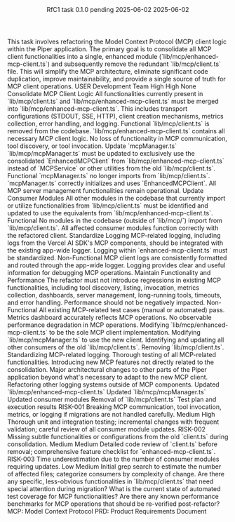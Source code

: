 <Climb>
  <header>
    <id>RfC1</id>
    <type>task</type>
    <title>Consolidate MCP Client Logic</title>
    <version>0.1.0</version>
    <status>pending</status>
    <created>2025-06-02</created>
    <updated>2025-06-02</updated>
  </header>
  <metadata>
    <description>
      This task involves refactoring the Model Context Protocol (MCP) client logic within the Piper application. The primary goal is to consolidate all MCP client functionalities into a single, enhanced module (`lib/mcp/enhanced-mcp-client.ts`) and subsequently remove the redundant `lib/mcp/client.ts` file. This will simplify the MCP architecture, eliminate significant code duplication, improve maintainability, and provide a single source of truth for MCP client operations.
    </description>
    <user>USER</user>
    <stakeholders>
      <stakeholder>Development Team</stakeholder>
    </stakeholders>
    <effort>High</effort>
    <priority>High</priority>
    <dependencies>
      <dependency>None</dependency>
    </dependencies>
  </metadata>
  <requirements>
    <requirement id="REQ-001">
      <name>Consolidate MCP Client Logic</name>
      <description>All functionalities currently present in `lib/mcp/client.ts` and `lib/mcp/enhanced-mcp-client.ts` must be merged into `lib/mcp/enhanced-mcp-client.ts`. This includes transport configurations (STDOUT, SSE, HTTP), client creation mechanisms, metrics collection, error handling, and logging.</description>
      <category>Functional</category>
      <acceptanceCriteria>
        <criterion>`lib/mcp/client.ts` is removed from the codebase.</criterion>
        <criterion>`lib/mcp/enhanced-mcp-client.ts` contains all necessary MCP client logic.</criterion>
        <criterion>No loss of functionality in MCP communication, tool discovery, or tool invocation.</criterion>
      </acceptanceCriteria>
    </requirement>
    <requirement id="REQ-002">
      <name>Update `mcpManager.ts`</name>
      <description>`lib/mcp/mcpManager.ts` must be updated to exclusively use the consolidated `EnhancedMCPClient` from `lib/mcp/enhanced-mcp-client.ts` instead of `MCPService` or other utilities from the old `lib/mcp/client.ts`.</description>
      <category>Functional</category>
      <acceptanceCriteria>
        <criterion>`mcpManager.ts` no longer imports from `lib/mcp/client.ts`.</criterion>
        <criterion>`mcpManager.ts` correctly initializes and uses `EnhancedMCPClient`.</criterion>
        <criterion>All MCP server management functionalities remain operational.</criterion>
      </acceptanceCriteria>
    </requirement>
    <requirement id="REQ-003">
      <name>Update Consumer Modules</name>
      <description>All other modules in the codebase that currently import or utilize functionalities from `lib/mcp/client.ts` must be identified and updated to use the equivalents from `lib/mcp/enhanced-mcp-client.ts`.</description>
      <category>Functional</category>
      <acceptanceCriteria>
        <criterion>No modules in the codebase (outside of `lib/mcp/`) import from `lib/mcp/client.ts`.</criterion>
        <criterion>All affected consumer modules function correctly with the refactored client.</criterion>
      </acceptanceCriteria>
    </requirement>
    <requirement id="REQ-004">
      <name>Standardize Logging</name>
      <description>MCP-related logging, including logs from the Vercel AI SDK's MCP components, should be integrated with the existing app-wide logger. Logging within `enhanced-mcp-client.ts` must be standardized.</description>
      <category>Non-Functional</category>
      <acceptanceCriteria>
        <criterion>MCP client logs are consistently formatted and routed through the app-wide logger.</criterion>
        <criterion>Logging provides clear and useful information for debugging MCP operations.</criterion>
      </acceptanceCriteria>
    </requirement>
    <requirement id="REQ-005">
      <name>Maintain Functionality and Performance</name>
      <description>The refactor must not introduce regressions in existing MCP functionalities, including tool discovery, listing, invocation, metrics collection, dashboards, server management, long-running tools, timeouts, and error handling. Performance should not be negatively impacted.</description>
      <category>Non-Functional</category>
      <acceptanceCriteria>
        <criterion>All existing MCP-related test cases (manual or automated) pass.</criterion>
        <criterion>Metrics dashboard accurately reflects MCP operations.</criterion>
        <criterion>No observable performance degradation in MCP operations.</criterion>
      </acceptanceCriteria>
    </requirement>
  </requirements>
  <scope>
    <inScope>
      <item>Modifying `lib/mcp/enhanced-mcp-client.ts` to be the sole MCP client implementation.</item>
      <item>Modifying `lib/mcp/mcpManager.ts` to use the new client.</item>
      <item>Identifying and updating all other consumers of the old `lib/mcp/client.ts`.</item>
      <item>Removing `lib/mcp/client.ts`.</item>
      <item>Standardizing MCP-related logging.</item>
      <item>Thorough testing of all MCP-related functionalities.</item>
    </inScope>
    <outOfScope>
      <item>Introducing new MCP features not directly related to the consolidation.</item>
      <item>Major architectural changes to other parts of the Piper application beyond what's necessary to adapt to the new MCP client.</item>
      <item>Refactoring other logging systems outside of MCP components.</item>
    </outOfScope>
  </scope>
  <deliverables>
    <deliverable>Updated `lib/mcp/enhanced-mcp-client.ts`</deliverable>
    <deliverable>Updated `lib/mcp/mcpManager.ts`</deliverable>
    <deliverable>Updated consumer modules</deliverable>
    <deliverable>Removal of `lib/mcp/client.ts`</deliverable>
    <deliverable>Test plan and execution results</deliverable>
  </deliverables>
  <risks>
    <risk>
      <id>RISK-001</id>
      <description>Breaking MCP communication, tool invocation, metrics, or logging if migrations are not handled carefully.</description>
      <likelihood>Medium</likelihood>
      <impact>High</impact>
      <mitigation>Thorough unit and integration testing; incremental changes with frequent validation; careful review of all consumer module updates.</mitigation>
    </risk>
    <risk>
      <id>RISK-002</id>
      <description>Missing subtle functionalities or configurations from the old `client.ts` during consolidation.</description>
      <likelihood>Medium</likelihood>
      <impact>Medium</impact>
      <mitigation>Detailed code review of `client.ts` before removal; comprehensive feature checklist for `enhanced-mcp-client.ts`.</mitigation>
    </risk>
    <risk>
      <id>RISK-003</id>
      <description>Time underestimation due to the number of consumer modules requiring updates.</description>
      <likelihood>Low</likelihood>
      <impact>Medium</impact>
      <mitigation>Initial grep search to estimate the number of affected files; categorize consumers by complexity of change.</mitigation>
    </risk>
  </risks>
  <questions>
    <question>Are there any specific, less-obvious functionalities in `lib/mcp/client.ts` that need special attention during migration?</question>
    <question>What is the current state of automated test coverage for MCP functionalities?</question>
    <question>Are there any known performance benchmarks for MCP operations that should be re-verified post-refactor?</question>
  </questions>
  <glossary>
    <term>MCP: Model Context Protocol</term>
    <term>PRD: Product Requirements Document</term>
  </glossary>
</Climb>
